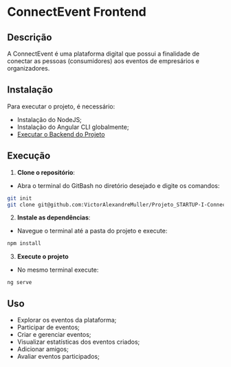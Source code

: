 # ConnectEvent Frontend

## Descrição
A ConnectEvent é uma plataforma digital que possui a finalidade de conectar as pessoas (consumidores) aos eventos de empresários e organizadores.

## Instalação
Para executar o projeto, é necessário:
- Instalação do NodeJS;
- Instalação do Angular CLI globalmente;
- [Executar o Backend do Projeto](https://github.com/VictorAlexandreMuller/Projeto_STARTUP-I-ConnectEvent-BACKEND)

## Execução
1. **Clone o repositório**:
  - Abra o terminal do GitBash no diretório desejado e digite os comandos:
   ```bash
   git init
   git clone git@github.com:VictorAlexandreMuller/Projeto_STARTUP-I-ConnectEvent-FRONTEND.git
  ```

2. **Instale as dependências**:
  - Navegue o terminal até a pasta do projeto e execute:
   ```bash
   npm install
   ```

3. **Execute o projeto**
  - No mesmo terminal execute:
  ```
  ng serve
  ```

## Uso
- Explorar os eventos da plataforma;
- Participar de eventos;
- Criar e gerenciar eventos;
- Visualizar estatísticas dos eventos criados;
- Adicionar amigos;
- Avaliar eventos participados;
